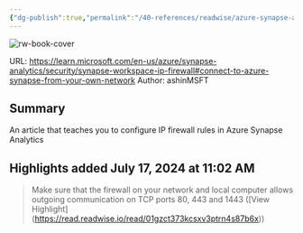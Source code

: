 ```yaml
---
{"dg-publish":true,"permalink":"/40-references/readwise/azure-synapse-analytics-ip-firewall-rules/","tags":["rw/articles"]}
---
```


![rw-book-cover](https://learn.microsoft.com/en-us/media/logos/logo-ms-social.png)
  
URL: https://learn.microsoft.com/en-us/azure/synapse-analytics/security/synapse-workspace-ip-firewall#connect-to-azure-synapse-from-your-own-network
Author: ashinMSFT

## Summary

An article that teaches you to configure IP firewall rules in Azure Synapse Analytics

## Highlights added July 17, 2024 at 11:02 AM
>Make sure that the firewall on your network and local computer allows outgoing communication on TCP ports 80, 443 and 1443 ([View Highlight] (https://read.readwise.io/read/01gzct373kcsxv3ptrn4s87b6x))


